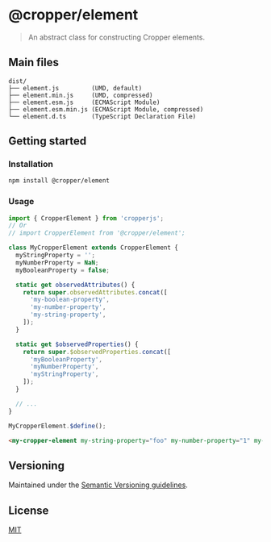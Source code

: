 # @cropper/element

> An abstract class for constructing Cropper elements.

## Main files

```text
dist/
├── element.js         (UMD, default)
├── element.min.js     (UMD, compressed)
├── element.esm.js     (ECMAScript Module)
├── element.esm.min.js (ECMAScript Module, compressed)
└── element.d.ts       (TypeScript Declaration File)
```

## Getting started

### Installation

```sh
npm install @cropper/element
```

### Usage


```js
import { CropperElement } from 'cropperjs';
// Or
// import CropperElement from '@cropper/element';

class MyCropperElement extends CropperElement {
  myStringProperty = '';
  myNumberProperty = NaN;
  myBooleanProperty = false;

  static get observedAttributes() {
    return super.observedAttributes.concat([
      'my-boolean-property',
      'my-number-property',
      'my-string-property',
    ]);
  }

  static get $observedProperties() {
    return super.$observedProperties.concat([
      'myBooleanProperty',
      'myNumberProperty',
      'myStringProperty',
    ]);
  }

  // ...
}

MyCropperElement.$define();
```

```html
<my-cropper-element my-string-property="foo" my-number-property="1" my-boolean-property></my-cropper-element>
```

## Versioning

Maintained under the [Semantic Versioning guidelines](https://semver.org).

## License

[MIT](https://opensource.org/licenses/MIT)
